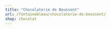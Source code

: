 ```yaml
---
title: "Chocolaterie de Beussent"
url: /fontainebleau/chocolaterie-de-beussent/
shop: chocolat
---
```

